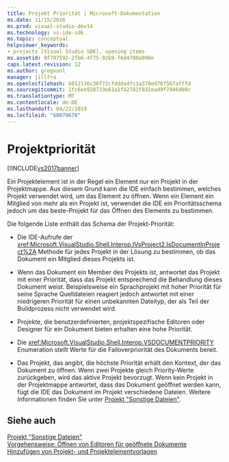 ```yaml
---
title: Projekt Priorität | Microsoft-Dokumentation
ms.date: 11/15/2016
ms.prod: visual-studio-dev14
ms.technology: vs-ide-sdk
ms.topic: conceptual
helpviewer_keywords:
- projects [Visual Studio SDK], opening items
ms.assetid: 9f707592-2fb6-4f75-9269-f6d4700a998e
caps.latest.revision: 12
ms.author: gregvanl
manager: jillfra
ms.openlocfilehash: b012136c30f72cfdddadfc1a370ed76f567afffd
ms.sourcegitcommit: 1fc6ee928733e61a1f42782f832ead9f7946d00c
ms.translationtype: MT
ms.contentlocale: de-DE
ms.lasthandoff: 04/22/2019
ms.locfileid: "60079670"
---
```

# <a name="project-priority"></a>Projektpriorität
[!INCLUDE[vs2017banner](../../includes/vs2017banner.md)]

Ein Projektelement ist in der Regel ein Element nur ein Projekt in der Projektmappe. Aus diesem Grund kann die IDE einfach bestimmen, welches Projekt verwendet wird, um das Element zu öffnen. Wenn ein Element ein Mitglied von mehr als ein Projekt ist, verwendet die IDE ein Prioritätsschema jedoch um das beste-Projekt für das Öffnen des Elements zu bestimmen.  
  
 Die folgende Liste enthält das Schema der Projekt-Priorität:  
  
- Die IDE-Aufrufe der <xref:Microsoft.VisualStudio.Shell.Interop.IVsProject2.IsDocumentInProject%2A> Methode für jedes Projekt in der Lösung zu bestimmen, ob das Dokument ein Mitglied dieses Projekts ist.  
  
- Wenn das Dokument ein Member des Projekts ist, antwortet das Projekt mit einer Priorität, dass das Projekt entsprechend die Behandlung dieses Dokument weist. Beispielsweise ein Sprachprojekt mit hoher Priorität für seine Sprache Quelldateien reagiert jedoch antwortet mit einer niedrigeren Priorität für einen unbekannten Dateityp, der als Teil der Buildprozess nicht verwendet wird.  
  
- Projekte, die benutzerdefinierten, projektspezifische Editoren oder Designer für ein Dokument bieten erhalten eine hohe Priorität.  
  
- Die <xref:Microsoft.VisualStudio.Shell.Interop.VSDOCUMENTPRIORITY> Enumeration stellt Werte für die Failoverpriorität des Dokuments bereit.  
  
- Das Projekt, das angibt, die höchste Priorität erhält den Kontext, der das Dokument zu öffnen. Wenn zwei Projekte gleich Priority-Werte zurückgeben, wird das aktive Projekt bevorzugt. Wenn kein Projekt in der Projektmappe antwortet, dass das Dokument geöffnet werden kann, fügt die IDE das Dokument im Projekt verschiedene Dateien. Weitere Informationen finden Sie unter [Projekt "Sonstige Dateien"](../../extensibility/internals/miscellaneous-files-project.md).  
  
## <a name="see-also"></a>Siehe auch  
 [Projekt "Sonstige Dateien"](../../extensibility/internals/miscellaneous-files-project.md)   
 [Vorgehensweise: Öffnen von Editoren für geöffnete Dokumente](../../extensibility/how-to-open-editors-for-open-documents.md)   
 [Hinzufügen von Projekt- und Projektelementvorlagen](../../extensibility/internals/adding-project-and-project-item-templates.md)
